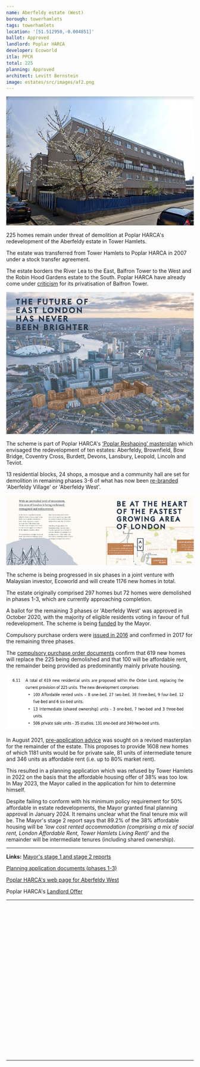 ```yaml
---
name: Aberfeldy estate (West)
borough: towerhamlets
tags: towerhamlets
location: '[51.512950,-0.004851]'
ballot: Approved
landlord: Poplar HARCA
developer: Ecoworld
itla: PPCR
total: 225
planning: Approved
architect: Levitt Bernstein
image: estates/src/images/af2.png
---
```

<img src="src/images/af2.png" alt="Aberfeldy estate">

225 homes remain under threat of demolition at Poplar HARCA's redevelopment of the Aberfeldy estate in Tower Hamlets.

The estate was transferred from Tower Hamlets to Poplar HARCA in 2007 under a stock transfer agreement.

The estate borders the River Lea to the East, Balfron Tower to the West and the Robin Hood Gardens estate to the South. Poplar HARCA have already come under [criticism](https://www.theguardian.com/cities/2019/sep/19/balfron-20-how-goldfingers-utopian-tower-became-luxury-flats) for its privatisation of Balfron Tower.

![alt text](src/images/afbrochure.png)

The scheme is part of Poplar HARCA's [‘Poplar Reshaping’ masterplan](https://www.architectsjournal.co.uk/download?ac=1222139) which envisaged the redevelopment of ten estates: Aberfeldy, Brownfield, Bow Bridge, Coventry Cross, Burdett, Devons, Lansbury, Leopold, Lincoln and Teviot.

13 residential blocks, 24 shops, a mosque and a community hall are set for demolition in remaining phases 3-6 of what has now been [re-branded](https://ecoworldlondon.com/media/1288/aberfeldy-village-host-brochure.pdf) 'Aberfeldy Village' or 'Aberfeldy West'.

<img src="src/images/aberfeldyvillage.png" alt="alt text">

The scheme is being progressed in six phases in a joint venture with Malaysian investor, Ecoworld and will create 1176 new homes in total.

The estate originally comprised 297 homes but 72 homes were demolished in phases 1-3, which are currently approaching completion.

A ballot for the remaining 3 phases or 'Aberfeldy West' was approved in October 2020, with the majority of eligible residents voting in favour of full redevelopment. The scheme is being [funded](https://www.london.gov.uk/programmes-strategies/housing-and-land/homes-londoners/estate-regeneration/estate-regeneration-data) by the Mayor.

Compulsory purchase orders were [issued in 2016](https://www.towerhamlets.gov.uk/Documents/Planning-and-building-control/Aberfeldy_SoR_140616.pdf) and confirmed in 2017 for the remaining three phases.

The [compulsory purchase order documents](https://www.towerhamlets.gov.uk/Documents/Planning-and-building-control/Aberfeldy_SoR_140616.pdf) confirm that 619 new homes will replace the 225 being demolished and that 100 will be affordable rent, the remainder being provided as predominantly mainly private housing.

<img src="src/images/aberfeldycpo.png" alt="alt text">

In August 2021, [pre-application advice](https://democracy.towerhamlets.gov.uk/documents/s189892/Aberfeldy%20Village%20SDC%20Pre-app%20Report%20Final.pdf) was sought on a revised masterplan for the remainder of the estate. This proposes to  provide 1608 new homes of which 1181 units would be for private sale, 81 units of intermediate tenure and 346 units as affordable rent (i.e. up to 80% market rent).

This resulted in a planning application which was refused by Tower Hamlets in 2022 on the basis that the affordable housing offer of 38% was too low. In May 2023, the Mayor called in the application for him to determine himself.

Despite failing to conform with his minimum policy requirement for 50% affordable in estate redevelopments, the Mayor granted final planning approval in January 2024. It remains unclear what the final tenure mix will be. The Mayor's stage 2 report says that 89.2% of the 38% affordable housing will be _'low cost rented accommodation (comprising a mix of social rent, London Affordable Rent, Tower Hamlets Living Rent)_' and the remainder will be intermediate tenures (including shared ownership). 

---
__Links:__
[Mayor's stage 1 and stage 2 reports](https://planapps.london.gov.uk/planningapps/PA-21-02377)

[Planning application documents (phases 1-3)](https://development.towerhamlets.gov.uk/online-applications/applicationDetails.do?activeTab=documents&keyVal=DCAPR_100784)

[Poplar HARCA's web page for Aberfeldy West](https://www.poplarharca.co.uk/new-homes-regeneration/development-projects/project/aberfeldy-west/)

Poplar HARCA's [Landlord Offer](/images/Aberfeldy-West-Landlords-Offer.pdf)

---

<!------------THE CODE BELOW RENDERS THE MAP - DO NOT EDIT! ---------------------------->

<div id="map" style="width: 100%; height: 400px;"></div>

<script>
  var map = L.map('map').setView({{ location }}, 13);
  L.tileLayer('https://tile.openstreetmap.org/{z}/{x}/{y}.png', {
  maxZoom: 19,
attribution: '&copy; <a href="http://www.openstreetmap.org/copyright">OpenStreetMap</a>'
}).addTo(map);
var circle = L.circle({{ location }}, {
    color: 'red',
    fillColor: '#f03',
    fillOpacity: 0.5,
    radius: 500
}).addTo(map);
</script>

---
